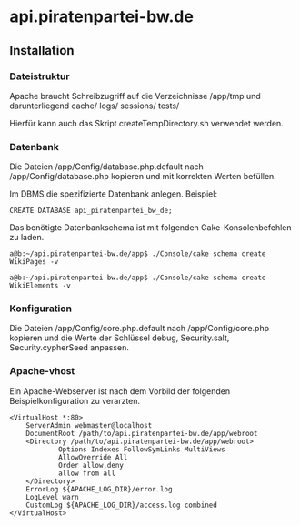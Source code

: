 # api.piratenpartei-bw.de

## Installation
### Dateistruktur
Apache braucht Schreibzugriff auf die Verzeichnisse /app/tmp und darunterliegend
 cache/ logs/ sessions/ tests/
 
Hierfür kann auch das Skript createTempDirectory.sh verwendet werden.

### Datenbank
Die Dateien /app/Config/database.php.default nach /app/Config/database.php kopieren und mit korrekten Werten
befüllen.

Im DBMS die spezifizierte Datenbank anlegen. Beispiel:
```
CREATE DATABASE api_piratenpartei_bw_de;
```

Das benötigte Datenbankschema ist mit folgenden Cake-Konsolenbefehlen zu
laden.

```
a@b:~/api.piratenpartei-bw.de/app$ ./Console/cake schema create WikiPages -v
```

```
a@b:~/api.piratenpartei-bw.de/app$ ./Console/cake schema create WikiElements -v
```

### Konfiguration
Die Dateien /app/Config/core.php.default nach /app/Config/core.php kopieren und die Werte der Schlüssel debug, Security.salt, Security.cypherSeed anpassen.

### Apache-vhost
Ein Apache-Webserver ist nach dem Vorbild der folgenden Beispielkonfiguration
zu verarzten.

```
<VirtualHost *:80>
    ServerAdmin webmaster@localhost
    DocumentRoot /path/to/api.piratenpartei-bw.de/app/webroot
    <Directory /path/to/api.piratenpartei-bw.de/app/webroot>
            Options Indexes FollowSymLinks MultiViews
            AllowOverride All
            Order allow,deny
            allow from all
    </Directory>
    ErrorLog ${APACHE_LOG_DIR}/error.log
    LogLevel warn
    CustomLog ${APACHE_LOG_DIR}/access.log combined
</VirtualHost>
```
